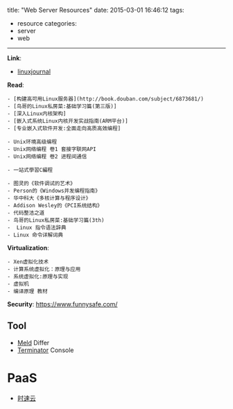 title: "Web Server Resources"
date: 2015-03-01 16:46:12
tags:
- resource
categories:
- server
- web

---

__Link__:

- [linuxjournal](http://www.linuxjournal.com)

__Read__:

	- [构建高可用Linux服务器](http://book.douban.com/subject/6873681/)
	- [鸟哥的Linux私房菜:基础学习篇(第三版)]  
	- [深入Linux内核架构]  
	- [嵌入式系统Linux内核开发实战指南(ARM平台)]  
	- [专业嵌入式软件开发:全面走向高质高效编程]  

	- Unix环境高级编程
	- Unix网络编程 卷1 套接字联网API
	- Unix网络编程 卷2 进程间通信

	- 一站式學習C編程

	- 图灵的《软件调试的艺术》
	- Person的《Windows并发编程指南》
	- 华中科大《多核计算与程序设计》
	- Addison Wesley的《PCI系统结构》
	- 代码整洁之道
	- 鸟哥的Linux私房菜:基础学习篇(3th)
	-  Linux 指令语法辞典
	- Linux 命令详解词典

__Virtualization__:

	- Xen虚拟化技术
	- 计算系统虚拟化：原理与应用
	- 系统虚拟化:原理与实现
	- 虚拟机
	- 编译原理 教材


__Security__:
https://www.funnysafe.com/

## Tool

- [Meld](http://meldmerge.org/) Differ
- [Terminator]() Console

# PaaS
- [时速云](https://www.tenxcloud.com)
